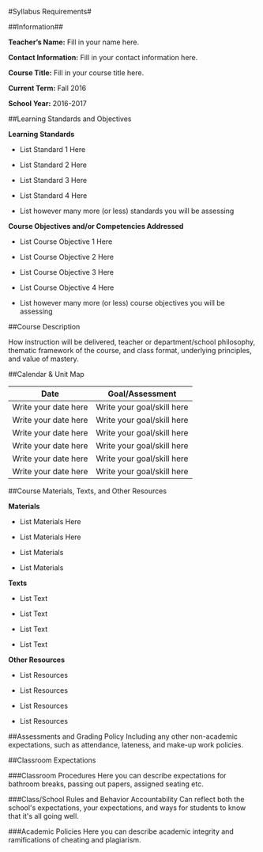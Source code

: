 #Syllabus Requirements#


##Information##

**Teacher’s Name:** 
Fill in your name here.

**Contact Information:**
Fill in your contact information here. 

**Course Title:**
Fill in your course title here.

**Current Term:** 
Fall 2016

**School Year:**
2016-2017


##Learning Standards and Objectives

**Learning Standards**

* List Standard 1 Here

* List Standard 2 Here

* List Standard 3 Here

* List Standard 4 Here

* List however many more (or less) standards you will be assessing  


**Course Objectives and/or Competencies Addressed**

* List Course Objective 1 Here

* List Course Objective 2 Here

* List Course Objective 3 Here

* List Course Objective 4 Here

* List however many more (or less) course objectives you will be assessing 


##Course Description

How instruction will be delivered, teacher or department/school philosophy, thematic framework of the course, and class format, underlying principles, and value of mastery.

##Calendar & Unit Map

Date | Goal/Assessment
------------ | -------------
Write your date here | Write your goal/skill here
Write your date here | Write your goal/skill here
Write your date here | Write your goal/skill here
Write your date here | Write your goal/skill here
Write your date here | Write your goal/skill here
Write your date here | Write your goal/skill here



##Course Materials, Texts, and Other Resources

**Materials**

* List Materials Here

* List Materials Here

* List Materials

* List Materials 

**Texts**

* List Text

* List Text

* List Text

* List Text

**Other Resources** 

* List Resources

* List Resources

* List Resources

* List Resources


##Assessments and Grading Policy
Including any other non-academic expectations, such as attendance, lateness, and make-up work policies. 

##Classroom Expectations


###Classroom Procedures 
Here you can describe expectations for bathroom breaks, passing out papers, assigned seating etc.

###Class/School Rules and Behavior Accountability
Can reflect both the school's expectations, your expectations, and ways for students to know that it's all going well.  

###Academic Policies 
Here you can describe academic integrity and ramifications of cheating and plagiarism.  
